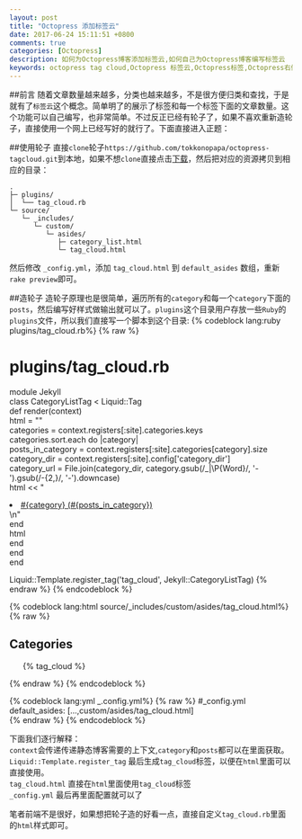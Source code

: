 ```yaml
---
layout: post
title: "Octopress 添加标签云"
date: 2017-06-24 15:11:51 +0800
comments: true
categories: [Octopress]
description: 如何为Octopress博客添加标签云,如何自己为Octopress博客编写标签云
keywords: octopress tag cloud,Octopress 标签云,Octopress标签,Octopress右侧标签,为Octopress侧边栏添加标签云,标签云,为Octopress 添加标签云,为 Octopress 添加 tag cloud,为Octopress 侧边栏添加tag cloud
---
```

##前言
随着文章数量越来越多，分类也越来越多，不是很方便归类和查找，于是就有了`标签云`这个概念。简单明了的展示了标签和每一个标签下面的文章数量。这个功能可以自己编写，也非常简单。不过反正已经有轮子了，如果不喜欢重新造轮子，直接使用一个网上已经写好的就行了。下面直接进入正题：

##使用轮子
直接`clone`轮子`https://github.com/tokkonopapa/octopress-tagcloud.git`到本地，如果不想`clone`直接点击[下载](/assets/octopress-tagcloud-master.zip)，然后把对应的资源拷贝到相应的目录：
<!-- more -->
```
.
├─ plugins/
│  └── tag_cloud.rb
└─ source/
   └─ _includes/
      └─ custom/
         └─ asides/
            ├─ category_list.html
            └─ tag_cloud.html
```
然后修改 `_config.yml`，添加 `tag_cloud.html` 到 `default_asides` 数组，重新`rake preview`即可。

##造轮子
造轮子原理也是很简单，遍历所有的`category`和每一个`category`下面的`posts`，然后编写好样式做输出就可以了。`plugins`这个目录用户存放一些`Ruby`的`plugins`文件，所以我们直接写一个脚本到这个目录:
{% codeblock lang:ruby plugins/tag_cloud.rb%}
{% raw %}
# plugins/tag_cloud.rb
module Jekyll  
  class CategoryListTag < Liquid::Tag  
    def render(context)  
      html = ""  
      categories = context.registers[:site].categories.keys  
      categories.sort.each do |category|  
        posts_in_category = context.registers[:site].categories[category].size  
        category_dir = context.registers[:site].config['category_dir']  
        category_url = File.join(category_dir, category.gsub(/_|\P{Word}/, '-').gsub(/-{2,}/, '-').downcase)  
        html << "<li class='category'><a href='/#{category_url}/'>#{category} (#{posts_in_category})</a></li>\n"  
      end  
      html  
    end  
  end  
end  

Liquid::Template.register_tag('tag_cloud', Jekyll::CategoryListTag) 
{% endraw %}
{% endcodeblock %}

{% codeblock lang:html source/_includes/custom/asides/tag_cloud.html%}
{% raw %}
<!-- source/_includes/custom/asides/tag_cloud.html-->
<section>  
  <h1>Categories</h1>  
  <ul id="categories">  
    {% tag_cloud %}  
  </ul>  
</section> 
{% endraw %}
{% endcodeblock %}

{% codeblock lang:yml _.config.yml%}
{% raw %}
#_config.yml
default_asides: [...,custom/asides/tag_cloud.html]  
{% endraw %}
{% endcodeblock %}

下面我们逐行解释：   
`context`会传递传递静态博客需要的上下文,`category`和`posts`都可以在里面获取。  
`Liquid::Template.register_tag` 最后生成`tag_cloud`标签，以便在`html`里面可以直接使用。  
`tag_cloud.html` 直接在`html`里面使用`tag_cloud`标签  
`_config.yml` 最后再里面配置就可以了

笔者前端不是很好，如果想把轮子造的好看一点，直接自定义`tag_cloud.rb`里面的`html`样式即可。


